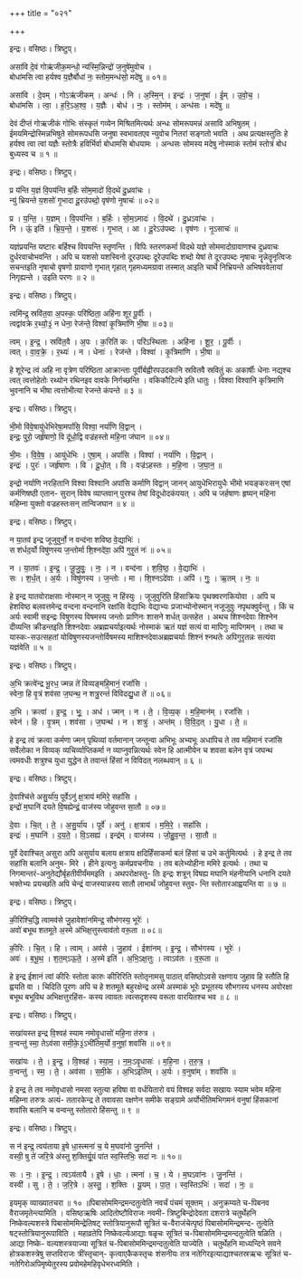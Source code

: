 +++
title = "०२१"

+++


इन्द्रः। वसिष्ठः। त्रिष्टुप्।

असा॑वि दे॒वं गोऋ॑जीक॒मन्धो॒ न्य॑स्मि॒न्निन्द्रो॑ ज॒नुषे॑मुवोच ।  
बोधा॑मसि त्वा हर्यश्व य॒ज्ञैर्बोधा॑ नः॒ स्तोम॒मन्ध॑सो॒ मदे॑षु ॥ ०१॥

असा॑वि । दे॒वम् । गोऽऋ॑जीकम् । अन्धः॑ । नि । अ॒स्मि॒न् । इन्द्रः॑ । ज॒नुषा॑ । ई॒म् । उ॒वो॒च॒ ।  
बोधा॑मसि । त्वा॒ । ह॒रि॒ऽअ॒श्व॒ । य॒ज्ञैः । बोध॑ । नः॒ । स्तोम॑म् । अन्ध॑सः । मदे॑षु ॥

देवं दीप्तं गोऋजीकं गोभिः संस्कृतं गव्येन मिश्रितमित्यर्थः अन्धः सोमरूपमन्नं असावि अभिषुतम् । ईमयमिन्द्रोस्मिन्नभिषुते सोमरूपधसि जनुषा स्वभावतएव न्युवोच नितरां सङ्गतो भवति । अथ प्रत्यक्षस्तुतिः हे हर्यश्व त्वा त्वां यज्ञैः स्तोत्रैः हविर्भिर्वा बोधामसि बोधयामः । अन्धसः सोमस्य मदेषु नोस्माकं स्तोमं स्तोत्रं बोध बुध्यस्व च ॥ १ ॥

इन्द्रः। वसिष्ठः। त्रिष्टुप्।

प्र य॑न्ति य॒ज्ञं वि॒पय॑न्ति ब॒र्हिः सो॑म॒मादो॑ वि॒दथे॑ दु॒ध्रवा॑चः ।  
न्यु॑ भ्रियन्ते य॒शसो॑ गृ॒भादा दू॒रउ॑पब्दो॒ वृष॑णो नृ॒षाचः॑ ॥ ०२॥

प्र । य॒न्ति॒ । य॒ज्ञम् । वि॒पय॑न्ति । ब॒र्हिः । सो॒म॒ऽमादः॑ । वि॒दथे॑ । दु॒ध्रऽवा॑चः ।  
नि । ऊं॒ इति॑ । भ्रि॒य॒न्ते॒ । य॒शसः॑ । गृ॒भात् । आ । दू॒रेऽउ॑पब्दः । वृष॑णः । नृ॒ऽसाचः॑ ॥

यज्ञंप्रयन्ति यष्टारः बर्हिश्च विपयन्ति स्तृणन्ति । विपिः स्तरणकर्मा विदथे यज्ञे सोममादोग्रावाणश्च दुध्रवाचः दुर्धरवाचोभवन्ति । अपि च यशसो यशस्विनो दूरउपब्दः दूरेउपब्दिः शब्दो येषां ते दूरउपब्दः नृषाचः नॄन्नेतॄनृत्विजः सचन्तइति नृषाचो वृषणो ग्रावाणो गृभात् गृहात् गृहमध्यमग्रावा तस्मात् आइति चार्थे निभ्रियन्ते अभिषववेलायां निगृह्यन्ते । उइति परणः ॥ २ ॥

इन्द्रः। वसिष्ठः। त्रिष्टुप्।

त्वमि॑न्द्र॒ स्रवि॑त॒वा अ॒पस्कः॒ परि॑ष्ठिता॒ अहि॑ना शूर पू॒र्वीः ।  
त्वद्वा॑वक्रे र॒थ्यो॒३॒॑ न धेना॒ रेज॑न्ते॒ विश्वा॑ कृ॒त्रिमा॑णि भी॒षा ॥ ०३॥

त्वम् । इ॒न्द्र॒ । स्रवि॑त॒वै । अ॒पः । क॒रिति॑ कः । परि॑ऽस्थिताः । अहि॑ना । शू॒र॒ । पू॒र्वीः ।  
त्वत् । वा॒व॒क्रे॒ । र॒थ्यः॑ । न । धेनाः॑ । रेज॑न्ते । विश्वा॑ । कृ॒त्रिमा॑णि । भी॒षा ॥

हे शूरेन्द्र त्वं अहि ना वृत्रेण परिष्ठिता आक्रान्ताः पूर्वीर्बह्वीरपउदकानि स्रवितवै स्रवितुं कः अकार्षीः धेनाः नद्यश्च त्वत् त्वत्तोहेतोः रथ्योन रथिनइव वावके निर्गच्छन्ति । वकिकौटिल्ये इति धातुः । विश्वा विश्वानि कृत्रिमाणि भुवनानि च भीषा त्वत्तोभीत्या रेजन्ते कंपन्ते ॥ ३ ॥

इन्द्रः। वसिष्ठः। त्रिष्टुप्।

भी॒मो वि॑वे॒षायु॑धेभिरेषा॒मपां॑सि॒ विश्वा॒ नर्या॑णि वि॒द्वान् ।  
इन्द्रः॒ पुरो॒ जर्हृ॑षाणो॒ वि दू॑धो॒द्वि वज्र॑हस्तो महि॒ना ज॑घान ॥ ०४॥

भी॒मः । वि॒वे॒ष॒ । आयु॑धेभिः । ए॒षा॒म् । अपां॑सि । विश्वा॑ । नर्या॑णि । वि॒द्वान् ।  
इन्द्रः॑ । पुरः॑ । जर्हृ॑षाणः । वि । दू॒धो॒त् । वि । वज्र॑ऽहस्तः । म॒हि॒ना । ज॒घा॒न॒ ॥

इन्द्रो नर्याणि नरहितानि विश्वा विश्वानि अपांसि कर्माणि विद्वान् जानन् आयुधेभिरायुधैः भीमो भयङ्करःसन् एषां कर्मणिषष्ठी एतान- सुरान् विवेष व्याप्तवान् पुरश्च तेषां विदूधोदकंपयत् । अपि च जर्हषाणः हृष्यन् महिना महिम्ना युक्तो वज्रहस्तःसन् तान्विजघान ॥ ४ ॥

इन्द्रः। वसिष्ठः। त्रिष्टुप्।

न या॒तव॑ इन्द्र जूजुवुर्नो॒ न वन्द॑ना शविष्ठ वे॒द्याभिः॑ ।  
स श॑र्धद॒र्यो विषु॑णस्य ज॒न्तोर्मा शि॒श्नदे॑वा॒ अपि॑ गुरृ॒तं नः॑ ॥ ०५॥

न । या॒तवः॑ । इ॒न्द्र॒ । जू॒जु॒वुः॒ । नः॒ । न । वन्द॑ना । श॒वि॒ष्ठ॒ । वे॒द्याभिः॑ ।  
सः । श॒र्ध॒त् । अ॒र्यः । विषु॑णस्य । ज॒न्तोः । मा । शि॒श्नऽदे॑वाः । अपि॑ । गुः॒ । ऋ॒तम् । नः॒ ॥

हे इन्द्र यातवोराक्षसाः नोस्मान् न जूजुवुः न हिंस्युः । जूजुवुरिति हिंसाक्रियः पृथक्वरणकियोवा । अपि च हेशविष्ठ बलवत्तमेन्द्र वन्दना वन्दनानि रक्षांसि वेद्याभिः वेद्याभ्यः प्रजाभ्योनोस्मान् नजूजुवुः नपृथक्वुर्वन्तु । किं च अर्यः स्वामी सइन्द्रः विषुणस्य विषमस्य जन्तोः प्राणिनः शासने शर्धत् उत्सहेत । अथच शिश्नदेवाः शिश्नेन दीव्यन्ति क्रीडन्तइति शिश्नदेवाः अब्रह्मचर्याइत्यर्थः नोस्माकं ऋतं यज्ञं सत्यं वा मापिगुः मापिगमन् । तथा च यास्कः-सउत्सहतां योविषुणस्यजन्तोर्विषमस्य माशिश्नदेवाअब्रह्मचर्याः शिश्नं श्नथतेः अपिगुरृतन्नः सत्यंवा यज्ञंवेति ॥ ५ ॥

इन्द्रः। वसिष्ठः। त्रिष्टुप्।

अ॒भि क्रत्वे॑न्द्र भू॒रध॒ ज्मन्न ते॑ विव्यङ्महि॒मानं॒ रजां॑सि ।  
स्वेना॒ हि वृ॒त्रं शव॑सा ज॒घन्थ॒ न शत्रु॒रन्तं॑ विविदद्यु॒धा ते॑ ॥ ०६॥

अ॒भि । क्रत्वा॑ । इ॒न्द्र॒ । भूः॒ । अध॑ । ज्मन् । न । ते॒ । वि॒व्य॒क् । म॒हि॒मान॑म् । रजां॑सि ।  
स्वेन॑ । हि । वृ॒त्रम् । शव॑सा । ज॒घन्थ॑ । न । शत्रुः॑ । अन्त॑म् । वि॒वि॒द॒त् । यु॒धा । ते॒ ॥

हे इन्द्र त्वं क्रत्वा कर्मणा ज्मन् पृथिव्यां वर्तमानान् जन्तून्वा अभिभूः अभ्यभूः अधापिच ते तव महिमानं रजांसि सर्वेलोका न विव्यक् व्यचिर्व्याप्तिकर्मा न व्याप्नुवन्नित्यर्थः स्वेन हि आत्मीयेन च शवसा बलेन वृत्रं जघन्थ त्वमवधीः शत्रुश्च युधा युद्धेन ते तवान्तं हिंसां न विविदत् नलब्धवान् ॥ ६ ॥

इन्द्रः। वसिष्ठः। त्रिष्टुप्।

दे॒वाश्चि॑त्ते असु॒र्या॑य॒ पूर्वेऽनु॑ क्ष॒त्राय॑ ममिरे॒ सहां॑सि ।  
इन्द्रो॑ म॒घानि॑ दयते वि॒षह्येन्द्रं॒ वाज॑स्य जोहुवन्त सा॒तौ ॥ ०७॥

दे॒वाः । चि॒त् । ते॒ । अ॒सु॒र्या॑य । पूर्वे॑ । अनु॑ । क्ष॒त्राय॑ । म॒मि॒रे॒ । सहां॑सि ।  
इन्द्रः॑ । म॒घानि॑ । द॒य॒ते॒ । वि॒ऽसह्य॑ । इन्द्र॑म् । वाज॑स्य । जो॒हु॒व॒न्त॒ । सा॒तौ ॥

पूर्वे देवाश्चित् असुरा अपि असुर्याय बलाय क्षत्राय क्षदिर्हिंसाकर्मा बलं हिंसां च उभे कर्तुमित्यर्थः । हे इन्द्र ते तव सहांसि बलानि अनुम- मिरे । हीने इत्यनुः कर्मप्रवचनीयः । तव बलेभ्योहीना ममिरे इत्यर्थः । तथा च निगमान्तरं-अनुतेद्यौर्बृहतीवीर्यंममइति । अथपरोक्षस्तु- तिः इन्द्रः शत्रून् विषह्य मघानि मंहनीयानि धनानि दयते भक्तेभ्यः प्रयच्छति अपि चेन्द्रं वाजस्यान्नस्य सातौ लाभार्थं जोहुवन्त स्तुव- न्ति स्तोतारआह्वयन्ति वा ॥ ७ ॥

इन्द्रः। वसिष्ठः। त्रिष्टुप्।

की॒रिश्चि॒द्धि त्वामव॑से जु॒हावेशा॑नमिन्द्र॒ सौभ॑गस्य॒ भूरेः॑ ।  
अवो॑ बभूथ शतमूते अ॒स्मे अ॑भिक्ष॒त्तुस्त्वाव॑तो वरू॒ता ॥ ०८॥

की॒रिः । चि॒त् । हि । त्वाम् । अव॑से । जु॒हाव॑ । ईशा॑नम् । इ॒न्द्र॒ । सौभ॑गस्य । भूरेः॑ ।  
अवः॑ । ब॒भू॒थ॒ । श॒त॒म्ऽऊ॒ते॒ । अ॒स्मे इति॑ । अ॒भि॒ऽक्ष॒त्तुः । त्वाऽव॑तः । व॒रू॒ता ॥

हे इन्द्र ईशानं त्वां कीरिः स्तोता कारुः कीरिरिति स्तोतृनामसु पाठात् वसिष्ठोऽवसे रक्षणाय जुहाव हि स्तौति हि ह्वयति वा । चिदिति पूरणः अपि च हे शतमूते बहुरक्षेन्द्र अस्मे अस्माकं भूरेः प्रभूतस्य सौभगस्य धनस्य अवोरक्षा बभूथ बभूविथ अभिक्षत्तुरहिंस- कस्य त्वावतः त्वत्सदृशस्य वरूता वारयितश्च भव ॥ ८ ॥

इन्द्रः। वसिष्ठः। त्रिष्टुप्।

सखा॑यस्त इन्द्र वि॒श्वह॑ स्याम नमोवृ॒धासो॑ महि॒ना त॑रुत्र ।  
व॒न्वन्तु॑ स्मा॒ तेऽव॑सा समी॒के॒३॒॑ऽभी॑तिम॒र्यो व॒नुषां॒ शवां॑सि ॥ ०९॥

सखा॑यः । ते॒ । इ॒न्द्र॒ । वि॒श्वह॑ । स्या॒म॒ । न॒मः॒ऽवृ॒धासः॑ । म॒हि॒ना । त॒रु॒त्र॒ ।  
व॒न्वन्तु॑ । स्म॒ । ते॒ । अव॑सा । स॒मी॒के । अ॒भिऽइ॑तिम् । अ॒र्यः । व॒नुषा॑म् । शवां॑सि ॥

हे इन्द्र ते तव नमोवृधासो नमसा स्तुत्या हविषा वा वर्धयितारो वयं विश्वह सर्वदा सखायः स्याम भवेम महिना महिम्ना तरुत्रः अत्यं- ततारकेन्द्र ते तवावसा रक्षणेन समीके सङ्ग्रामे अर्योभीतिमभिगमनं वनुषां हिंसकानां शवांसि बलानि च वन्वन्तु स्तोतारो हिंसन्तु ॥ ९ ॥

इन्द्रः। वसिष्ठः। त्रिष्टुप्।

स न॑ इन्द्र॒ त्वय॑ताया इ॒षे धा॒स्त्मना॑ च॒ ये म॒घवा॑नो जु॒नन्ति॑ ।  
वस्वी॒ षु ते॑ जरि॒त्रे अ॑स्तु श॒क्तिर्यू॒यं पा॑त स्व॒स्तिभिः॒ सदा॑ नः ॥ १०॥

सः । नः॒ । इ॒न्द्र॒ । त्वऽय॑तायै । इ॒षे । धाः॒ । त्मना॑ । च॒ । ये । म॒घऽवा॑नः । जु॒नन्ति॑ ।  
वस्वी॑ । सु । ते॒ । ज॒रि॒त्रे । अ॒स्तु॒ । श॒क्तिः । यू॒यम् । पा॒त॒ । स्व॒स्तिऽभिः॑ । सदा॑ । नः॒ ॥

इयमृक् व्याख्यातचरा ॥ १० ॥पिबासोममिन्द्रमन्दतुत्वेति नवर्चं पंचमं सूक्तम् । अनुक्रम्यते च-पिबनव वैराजमृतेन्त्यामिति । वसिष्ठऋषिः आदितोष्टौविराजः नवमी- त्रिष्टुबिन्द्रोदेवता दशरात्रे चतुर्थेहनि निष्केवल्यशस्त्रे पिबासोममिन्द्रेतिषट् स्तोत्रियानुरूपौ सूत्रितं च-वैराजंचेत्पृष्ठं पिबासोममिन्द्रमन्द- तुत्वेति षट्स्तोत्रियानुरूपाविति । महाव्रतेपि निष्केवल्येआद्याः षळृचः सूत्रितं च-पिबासोममिन्द्रमन्दतुत्वेति षळिति । आद्या निष्के- वल्यशस्त्रयाज्या सूत्रितं च-पिबासोममिन्द्रमन्दतुत्वेति याज्येति । चतुर्थेहनि माध्यन्दिने सवने होत्रकशस्त्रेषु सप्तविराजः त्रींस्तृचान्- कृत्वाएकैकस्तृचः शंसनीयः तत्र नतेगिरइत्याद्याश्चतस्रऋचः सूत्रितं च-नतेगिरोअपिमृष्येतुरस्य प्रवोमहेमहिवृधेभरध्वमिति ।